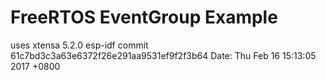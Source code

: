 # FreeRTOS EventGroup Example

uses
xtensa 5.2.0
esp-idf commit 61c7bd3c3a63e6372f26e291aa9531ef9f2f3b64 Date:   Thu Feb 16 15:13:05 2017 +0800

